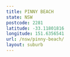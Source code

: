 ```yaml
---
title: PINNY BEACH
state: NSW
postcode: 2281
latitude: -33.11801816
longitude: 151.6356541
url: /nsw/pinny-beach/
layout: suburb
---
```

